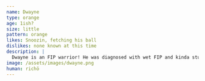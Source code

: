 ```yaml
---
name: Dwayne
type: orange
age: 1ish?
size: little
pattern: orange
likes: Snoozin, fetching his ball
dislikes: none known at this time
description: |
  Dwayne is an FIP warrior! He was diagnosed with wet FIP and kinda stubbornly refused to die with the help of some sketchy grey market drugs from china.
image: /assets/images/dwayne.png
human: richö
---
```

